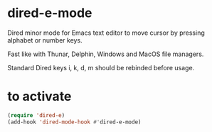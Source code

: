 # dired-e-mode
Dired minor mode for Emacs text editor to move cursor by pressing alphabet or number keys.

Fast like with Thunar, Delphin, Windows and MacOS file managers.

Standard Dired keys i, k, d, m should be rebinded before usage.

# to activate
```lisp
(require 'dired-e)
(add-hook 'dired-mode-hook #'dired-e-mode)
```

